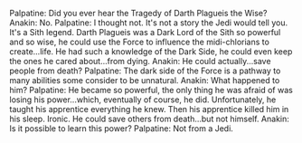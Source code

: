 Palpatine: Did you ever hear the Tragedy of Darth Plagueis the Wise?
Anakin: No.
Palpatine: I thought not. It's not a story the Jedi would tell you. It's a Sith legend. Darth Plagueis was a Dark Lord of the Sith so powerful and so wise, he could use the Force to influence the midi-chlorians to create...life. He had such a knowledge of the Dark Side, he could even keep the ones he cared about...from dying.
Anakin: He could actually...save people from death?
Palpatine: The dark side of the Force is a pathway to many abilities some consider to be unnatural.
Anakin: What happened to him?
Palpatine: He became so powerful, the only thing he was afraid of was losing his power...which, eventually of course, he did. Unfortunately, he taught his apprentice everything he knew. Then his apprentice killed him in his sleep. Ironic. He could save others from death...but not himself.
Anakin: Is it possible to learn this power?
Palpatine: Not from a Jedi.
